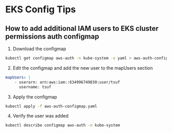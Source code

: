 # EKS Config Tips

## How to add additional IAM users to EKS cluster permissions auth configmap

1. Download the configmap
```sh
kubectl get configmap aws-auth -n kube-system -o yaml > aws-auth-configmap.yaml
```
2. Edit the configmap and add the new user to the mapUsers section
```yaml
mapUsers: |
    - userarn: arn:aws:iam::634996749830:user/tsuf
      username: tsuf
```
3. Apply the configmap
```sh
kubectl apply -f aws-auth-configmap.yaml
```
4. Verify the user was added
```sh
kubectl describe configmap aws-auth -n kube-system
```